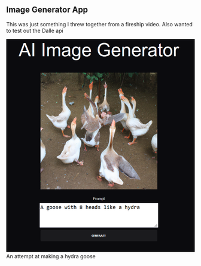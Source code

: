 ## Image Generator App

This was just something I threw together from a fireship video. 
Also  wanted to test out the Dalle api

![Hydra Goose](./public/HydraGoose.PNG)
An attempt at making a hydra goose
